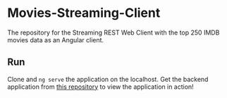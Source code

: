 # Movies-Streaming-Client
The repository for the Streaming REST Web Client with the top 250 IMDB movies data as an Angular client. 

## Run
Clone and `ng serve` the application on the localhost. 
Get the backend application from [this repository](https://github.com/RenaudVancoillie/Movies-Streaming-Server) to view the application in action!
